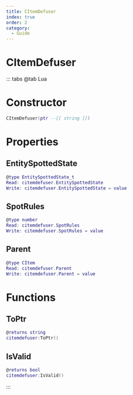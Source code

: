 ```yaml
---
title: CItemDefuser
index: true
order: 2
category:
  - Guide
---
```


# CItemDefuser

::: tabs
@tab Lua
# Constructor
```lua
CItemDefuser(ptr --[[ string ]])
```
# Properties
## EntitySpottedState 
```lua
@type EntitySpottedState_t
Read: citemdefuser.EntitySpottedState
Write: citemdefuser.EntitySpottedState = value
```
## SpotRules 
```lua
@type number
Read: citemdefuser.SpotRules
Write: citemdefuser.SpotRules = value
```
## Parent 
```lua
@type CItem
Read: citemdefuser.Parent
Write: citemdefuser.Parent = value
```
# Functions
## ToPtr
```lua
@returns string
citemdefuser:ToPtr()
```
## IsValid
```lua
@returns bool
citemdefuser:IsValid()
```

:::